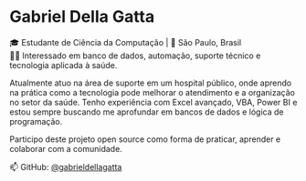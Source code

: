 # Gabriel Della Gatta

🎓 Estudante de Ciência da Computação | 📍 São Paulo, Brasil  
👨‍💻 Interessado em banco de dados, automação, suporte técnico e tecnologia aplicada à saúde.

Atualmente atuo na área de suporte em um hospital público, onde aprendo na prática como a tecnologia pode melhorar o atendimento e a organização no setor da saúde. Tenho experiência com Excel avançado, VBA, Power BI e estou sempre buscando me aprofundar em bancos de dados e lógica de programação.

Participo deste projeto open source como forma de praticar, aprender e colaborar com a comunidade.

📫 GitHub: [@gabrieldellagatta](https://github.com/gabrieldellagatta)
